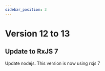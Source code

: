 ```yaml
---
sidebar_position: 3
---
```


# Version 12 to 13

## Update to RxJS 7

Update nodejs. This version is now using rxjs 7

